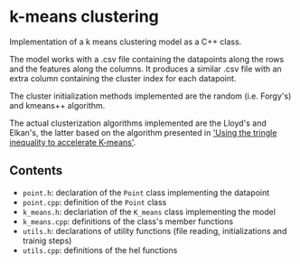 # k-means clustering

Implementation of a k means clustering model as a C++ class. 

The model works with a .csv file containing the datapoints along the rows and the features along the columns. It produces a similar .csv file with an extra column containing the cluster index for each datapoint.

The cluster initialization methods implemented are the random (i.e. Forgy's) and kmeans++ algorithm.

The actual clusterization algorithms implemented are the Lloyd's and Elkan's, the latter based on the algorithm presented in ['Using the tringle inequality to accelerate K-means'](https://www.researchgate.net/publication/2480121_Using_the_Triangle_Inequality_to_Accelerate_K-Means).
## Contents

* `point.h`: declaration of the `Point` class implementing the datapoint
* `point.cpp`: definition of the `Point` class
* `k_means.h`: declariation of the `K_means` class implementing the model
* `k_means.cpp`: definitions of the class's member functions
* `utils.h`: declarations of utility functions (file reading, initializations and trainig steps)
* `utils.cpp`: definitions of the hel functions
